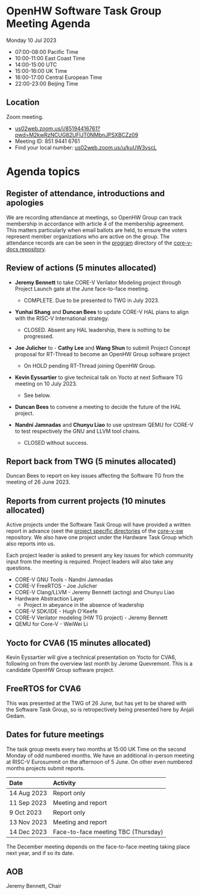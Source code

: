 # OpenHW Software Task Group Meeting Agenda

Monday 10 Jul 2023

- 07:00-08:00 Pacific Time
- 10:00-11:00 East Coast Time
- 14:00-15:00 UTC
- 15:00-16:00 UK Time
- 16:00-17:00 Central European Time
- 22:00-23:00 Beijing Time

## Location

Zoom meeting.

- [us02web.zoom.us/j/85194416761?pwd=M2kwRzNCUG82UFlJT0NMbnJPSXBCZz09](https://us02web.zoom.us/j/85194416761?pwd=M2kwRzNCUG82UFlJT0NMbnJPSXBCZz09)
- Meeting ID: 851 9441 6761
- Find your local number: [us02web.zoom.us/u/kuUW3yscL](https://us02web.zoom.us/u/kuUW3yscL)

# Agenda topics

## Register of attendance, introductions and apologies

We are recording attendance at meetings, so OpenHW Group can track membership in accordance with article 4 of the membership agreement. This matters particularly when email ballots are held, to ensure the voters represent member organizations who are active on the group. The attendance records are can be seen in the [program](https://github.com/openhwgroup/core-v-docs/tree/master/program) directory of the [core-v-docs repository](https://github.com/openhwgroup/core-v-docs).

## Review of actions (5 minutes allocated)

- **Jeremy Bennett** to take CORE-V Verilator Modeling project through Project Launch gate at the June face-to-face meeting.

  - COMPLETE. Due to be presented to TWG in July 2023.

- **Yunhai Shang** and **Duncan Bees** to update CORE-V HAL plans to align
  with the RISC-V International strategy.

  - CLOSED. Absent any HAL leadership, there is nothing to be progressed.

- **Joe Julicher** to - **Cathy Lee** and **Wang Shun** to submit Project
  Concept proposal for RT-Thread to become an OpenHW Group software project

  - On HOLD pending RT-Thread joining OpenHW Group.

- **Kevin Eyssartier** to give technical talk on Yocto at next Software TG  meeting on 10 July 2023.

  - See below.

- **Duncan Bees** to convene a meeting to decide the future of the HAL project.

- **Nandni Jamnadas** and **Chunyu Liao** to use upstream QEMU for CORE-V to test respectively the GNU and LLVM tool chains.

  - CLOSED without success.

## Report back from TWG (5 minutes allocated)

Duncan Bees to report on key issues affecting the Software TG from the meeting
of 26 June 2023.

## Reports from current projects (10 minutes allocated)

Active projects under the Software Task Group will have provided a written report in advance (seet the [project specific directories](https://github.com/openhwgroup/core-v-sw/blob/master/projects) of the [core-v-sw](https://github.com/openhwgroup/core-v-sw) repository. We also have one project under the Hardware Task Group which also reports into us.

Each project leader is asked to present any key issues for which community input from the meeting is required.  Project leaders will also take any questions.

- CORE-V GNU Tools - Nandni Jamnadas
- CORE-V FreeRTOS - Joe Julicher
- CORE-V Clang/LLVM - Jeremy Bennett (acting) and Chunyu Liao
- Hardware Abstraction Layer
  - Project in abeyance in the absence of leadership
- CORE-V SDK/IDE - Hugh O'Keefe
- CORE-V Verilator modeling (HW TG project) - Jeremy Bennett
- QEMU for Core-V - WeiWei Li

## Yocto for CVA6 (15 minutes allocated)

Kevin Eyssartier will give a technical presentation on Yocto for CVA6, following on from the overview last month by Jerome Quevremont.  This is a candidate OpenHW Group software project.

## FreeRTOS for CVA6

This was presented at the TWG of 26 June, but has yet to be shared with the Software Task Group, so is retropectively being presented here by Anjali Gedam.

## Dates for future meetings

The task group meets every two months at 15:00 UK Time on the second Monday of odd numbered months. We have an additional in-person meeting at RISC-V Eurosummit on the afternoon of 5 June. On other even numbered months projects submit reports.

| Date        | Activity                            |
| :---------- | :---------------------------------- |
| 14 Aug 2023 | Report only                         |
| 11 Sep 2023 | Meeting and report                  |
| 9 Oct 2023  | Report only                         |
| 13 Nov 2023 | Meeting and report                  |
| 14 Dec 2023 | Face-to-face meeting TBC (Thursday) |

The December meeting depends on the face-to-face meeting taking place next year, and if so its date.

## AOB


Jeremy Bennett, Chair
